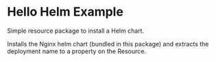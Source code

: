 # Hello Helm Example

Simple resource package to install a Helm chart.

Installs the Nginx helm chart (bundled in this package) and extracts the deployment name to a property on the Resource.
